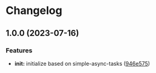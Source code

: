 # Changelog

## 1.0.0 (2023-07-16)


### Features

* **init:** initialize based on simple-async-tasks ([946e575](https://github.com/mhetrics/app-usage-events-emitter-react/commit/946e575874cdcdb3deee4b11c662a0a5e133814a))
